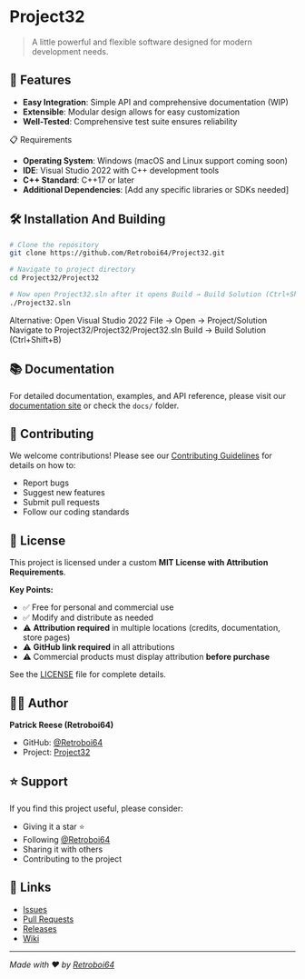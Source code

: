 # Project32

> A little powerful and flexible software designed for modern development needs.

## 🚀 Features

- **Easy Integration**: Simple API and comprehensive documentation (WIP)
- **Extensible**: Modular design allows for easy customization
- **Well-Tested**: Comprehensive test suite ensures reliability

📋 Requirements

- **Operating System**: Windows (macOS and Linux support coming soon)
- **IDE**: Visual Studio 2022 with C++ development tools
- **C++ Standard**: C++17 or later
- **Additional Dependencies**: [Add any specific libraries or SDKs needed]

## 🛠️ Installation And Building

```bash
# Clone the repository
git clone https://github.com/Retroboi64/Project32.git

# Navigate to project directory
cd Project32/Project32

# Now open Project32.sln after it opens Build → Build Solution (Ctrl+Shift+B)
./Project32.sln
```

Alternative:
  Open Visual Studio 2022
  File → Open → Project/Solution
  Navigate to Project32/Project32/Project32.sln
  Build → Build Solution (Ctrl+Shift+B)

## 📚 Documentation

For detailed documentation, examples, and API reference, please visit our [documentation site](link-to-docs) or check the `docs/` folder.

## 🤝 Contributing

We welcome contributions! Please see our [Contributing Guidelines](CONTRIBUTING.md) for details on how to:

- Report bugs
- Suggest new features
- Submit pull requests
- Follow our coding standards

## 📄 License

This project is licensed under a custom **MIT License with Attribution Requirements**.

**Key Points:**
- ✅ Free for personal and commercial use
- ✅ Modify and distribute as needed
- ⚠️ **Attribution required** in multiple locations (credits, documentation, store pages)
- ⚠️ **GitHub link required** in all attributions
- ⚠️ Commercial products must display attribution **before purchase**

See the [LICENSE](LICENSE) file for complete details.

## 👨‍💻 Author

**Patrick Reese (Retroboi64)**
- GitHub: [@Retroboi64](https://github.com/Retroboi64)
- Project: [Project32](https://github.com/Retroboi64/Project32)

## ⭐ Support

If you find this project useful, please consider:
- Giving it a star ⭐
- Following [@Retroboi64](https://github.com/Retroboi64)
- Sharing it with others
- Contributing to the project

## 🔗 Links

- [Issues](https://github.com/Retroboi64/Project32/issues)
- [Pull Requests](https://github.com/Retroboi64/Project32/pulls)
- [Releases](https://github.com/Retroboi64/Project32/releases)
- [Wiki](https://github.com/Retroboi64/Project32/wiki)

---

*Made with ❤️ by [Retroboi64](https://github.com/Retroboi64)*
